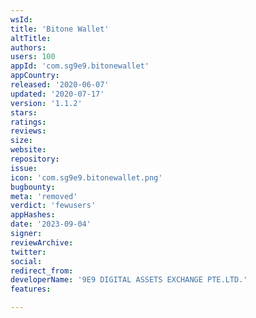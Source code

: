 ```yaml
---
wsId: 
title: 'Bitone Wallet'
altTitle: 
authors: 
users: 100
appId: 'com.sg9e9.bitonewallet'
appCountry: 
released: '2020-06-07'
updated: '2020-07-17'
version: '1.1.2'
stars: 
ratings: 
reviews: 
size: 
website: 
repository: 
issue: 
icon: 'com.sg9e9.bitonewallet.png'
bugbounty: 
meta: 'removed'
verdict: 'fewusers'
appHashes: 
date: '2023-09-04'
signer: 
reviewArchive: 
twitter: 
social: 
redirect_from: 
developerName: '9E9 DIGITAL ASSETS EXCHANGE PTE.LTD.'
features: 

---
```


